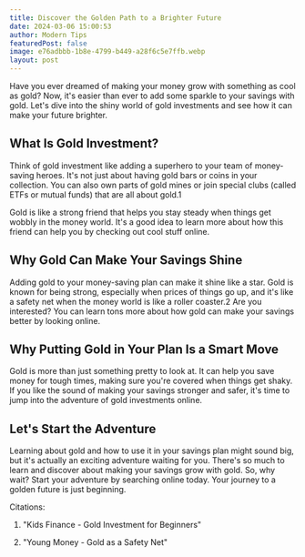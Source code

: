 ```yaml
---
title: Discover the Golden Path to a Brighter Future
date: 2024-03-06 15:00:53
author: Modern Tips
featuredPost: false
image: e76adbbb-1b8e-4799-b449-a28f6c5e7ffb.webp
layout: post
---
```

Have you ever dreamed of making your money grow with something as cool as gold? Now, it's easier than ever to add some sparkle to your savings with gold. Let's dive into the shiny world of gold investments and see how it can make your future brighter.

## What Is Gold Investment?

Think of gold investment like adding a superhero to your team of money-saving heroes. It's not just about having gold bars or coins in your collection. You can also own parts of gold mines or join special clubs (called ETFs or mutual funds) that are all about gold.1

Gold is like a strong friend that helps you stay steady when things get wobbly in the money world. It's a good idea to learn more about how this friend can help you by checking out cool stuff online.

## Why Gold Can Make Your Savings Shine

Adding gold to your money-saving plan can make it shine like a star. Gold is known for being strong, especially when prices of things go up, and it's like a safety net when the money world is like a roller coaster.2 Are you interested? You can learn tons more about how gold can make your savings better by looking online.

## Why Putting Gold in Your Plan Is a Smart Move

Gold is more than just something pretty to look at. It can help you save money for tough times, making sure you're covered when things get shaky. If you like the sound of making your savings stronger and safer, it's time to jump into the adventure of gold investments online.

## Let's Start the Adventure

Learning about gold and how to use it in your savings plan might sound big, but it's actually an exciting adventure waiting for you. There's so much to learn and discover about making your savings grow with gold. So, why wait? Start your adventure by searching online today. Your journey to a golden future is just beginning.

Citations:

1. "Kids Finance - Gold Investment for Beginners"

2. "Young Money - Gold as a Safety Net"
